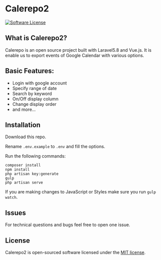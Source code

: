 # Calerepo2
[![Software License](https://img.shields.io/badge/license-MIT-brightgreen.svg?style=flat)](LICENSE) 

## What is Calerepo2?

Calerepo is an open source project built with Laravel5.8 and Vue.js. It is enable us to export events of Google Calendar with various options.

## Basic Features:

* Login with google account
* Specify range of date
* Search by keyword
* On/Off display column
* Change display order
* and more...

## Installation

Download this repo.

Rename `.env.example` to `.env` and fill the options.

Run the following commands:

```
composer install
npm install
php artisan key:generate
gulp
php artisan serve
```

If you are making changes to JavaScript or Styles make sure you run `gulp watch`.

## Issues

For technical questions and bugs feel free to open one issue.

## License

Calerepo2 is open-sourced software licensed under the [MIT license](https://opensource.org/licenses/MIT).
